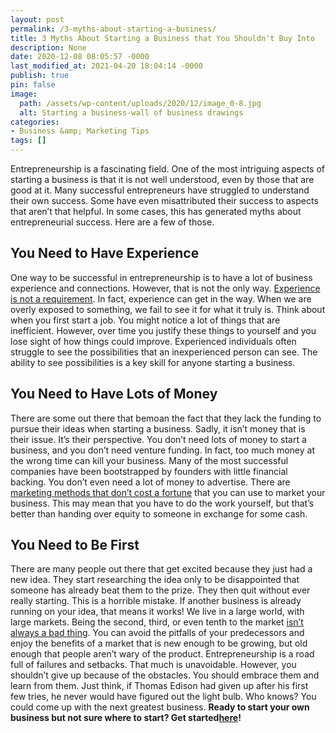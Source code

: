 ```yaml
---
layout: post
permalink: /3-myths-about-starting-a-business/
title: 3 Myths About Starting a Business that You Shouldn't Buy Into
description: None
date: 2020-12-08 08:05:57 -0000
last_modified_at: 2021-04-20 18:04:14 -0000
publish: true
pin: false
image:
  path: /assets/wp-content/uploads/2020/12/image_0-8.jpg
  alt: Starting a business-wall of business drawings
categories:
- Business &amp; Marketing Tips
tags: []
---
```

Entrepreneurship is a fascinating field. One of the most intriguing aspects of starting a business is that it is not well understood, even by those that are good at it. Many successful entrepreneurs have struggled to understand their own success. Some have even misattributed their success to aspects that aren’t that helpful. In some cases, this has generated myths about entrepreneurial success. Here are a few of those.

## You Need to Have Experience

One way to be successful in entrepreneurship is to have a lot of business experience and connections. However, that is not the only way. [Experience is not a requirement](https://www.freelancer.com/community/articles/how-do-you-start-a-business-with-no-experience). In fact, experience can get in the way. When we are overly exposed to something, we fail to see it for what it truly is. Think about when you first start a job. You might notice a lot of things that are inefficient. However, over time you justify these things to yourself and you lose sight of how things could improve. Experienced individuals often struggle to see the possibilities that an inexperienced person can see. The ability to see possibilities is a key skill for anyone starting a business.

## You Need to Have Lots of Money

There are some out there that bemoan the fact that they lack the funding to pursue their ideas when starting a business. Sadly, it isn’t money that is their issue. It’s their perspective. You don’t need lots of money to start a business, and you don’t need venture funding. In fact, too much money at the wrong time can kill your business. Many of the most successful companies have been bootstrapped by founders with little financial backing. You don’t even need a lot of money to advertise. There are [marketing methods that don’t cost a fortune](https://www.dotcomdesign.com/marketing-small-business-without-spending-fortune/#more) that you can use to market your business. This may mean that you have to do the work yourself, but that’s better than handing over equity to someone in exchange for some cash.

## You Need to Be First

There are many people out there that get excited because they just had a new idea. They start researching the idea only to be disappointed that someone has already beat them to the prize. They then quit without ever really starting. This is a horrible mistake. If another business is already running on your idea, that means it works! We live in a large world, with large markets. Being the second, third, or even tenth to the market [isn’t always a bad thing](https://timkastelle.org/blog/2012/02/dont-be-first-to-market-be-first-to-scale/). You can avoid the pitfalls of your predecessors and enjoy the benefits of a market that is new enough to be growing, but old enough that people aren’t wary of the product. Entrepreneurship is a road full of failures and setbacks. That much is unavoidable. However, you shouldn’t give up because of the obstacles. You should embrace them and learn from them. Just think, if Thomas Edison had given up after his first few tries, he never would have figured out the light bulb. Who knows? You could come up with the next greatest business. **Ready to start your own business but not sure where to start? Get started[here](https://go.katebagoy.com/ebook)!**
